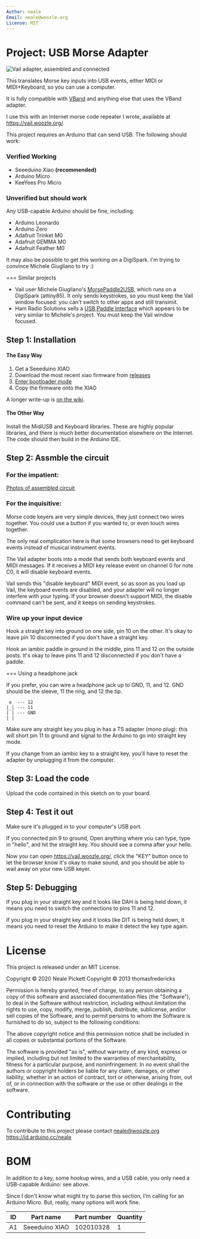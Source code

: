 ```yaml
---
Author: neale
Email: neale@woozle.org
License: MIT
---
```


# Project: USB Morse Adapter

![Vail adapter, assembled and connected](https://lh3.googleusercontent.com/pw/ACtC-3d9xbLxL23QeLm-3gy3-Yt0VHE3IlQ-qyMDqTfdF6Bo7fHkkokACdIs68pmXevu14VzrrCeKj1JmRUiekUNiZe9J9rYIh_pTagvCbKSzpY8Ynp1m6cF4G_jTvtiU5eRtoNCsmU5OLy2SR9kYcCDYSt-AA=s1471-no)

This translates Morse key inputs into USB events,
either MIDI or MIDI+Keyboard,
so you can use a computer.

It is fully compatible with [VBand](https://hamradio.solutions/vband/)
and anything else that uses the VBand adapter.

I use this with an Internet morse code repeater I wrote,
available at https://vail.woozle.org/.

This project requires an Arduino that can send USB.
The following should work:

### Verified Working

* Seeeduino Xiao **(recommended)**
* Arduino Micro
* KeeYees Pro Micro

### Unverified but should work

Any USB-capable Arduino should be fine, including:

* Arduino Leonardo
* Arduino Zero
* Adafruit Trinket M0
* Adafruit GEMMA M0
* Adafruit Feather M0

It may also be possible to get this working on a DigiSpark.
I'm trying to convince Michele Giugliano to try :)

=== Similar projects

* Vail user Michele Giugliano's [MorsePaddle2USB](https://github.com/mgiugliano/MorsePaddle2USB),
  which runs on a DigiSpark (attiny85). It only sends keystrokes, so you must keep the Vail
  window focused: you can't switch to other apps and still transimit.
* Ham Radio Solutions sells a [USB Paddle Interface](https://hamradio.solutions/vband/)
  which appears to be very similar to Michele's project. You must keep the Vail window focused.

## Step 1: Installation

#### The Easy Way

1. Get a Seeeduino XIAO
2. Download the most recent xiao firmware from
[releases](https://github.com/nealey/vail-adapter/releases)
3. [Enter bootloader mode](https://wiki.seeedstudio.com/Seeeduino-XIAO/#enter-bootloader-mode)
4. Copy the firmware onto the XIAO

A longer write-up is [on the wiki](https://github.com/nealey/vail-adapter/wiki/Flashing-firmware).

#### The Other Way

Install the MidiUSB and Keyboard libraries.
These are highly popular libraries,
and there is much better documentation elsewhere on the Internet.
The code should then build in the Arduino IDE.

## Step 2: Assmble the circuit

### For the impatient:

[Photos of assembled circuit](https://github.com/nealey/vail-adapter/wiki)

### For the inquisitive:

Morse code keyers are very simple devices, 
they just connect two wires together.
You could use a button if you wanted to,
or even touch wires together.

The only real complication here is that some browsers
need to get keyboard events instead of musical instrument events.

The Vail adapter boots into a mode that sends both keyboard events
and MIDI messages. 
If it receives a MIDI key release event
on channel 0
for note C0,
it will disable keyboard events.

Vail sends this "disable keyboard" MIDI event, so as soon as you
load up Vail, the keyboard events are disabled, and your adapter
will no longer interfere with your typing.
If your browser doesn't support MIDI, 
the disable command can't be sent,
and it keeps on sending keystrokes.

### Wire up your input device

Hook a straight key into ground on one side,
pin 10 on the other.
It's okay to leave pin 10 disconnected if you don't have a straight key.

Hook an iambic paddle in ground in the middle,
pins 11 and 12 on the outside posts.
It's okay to leave pins 11 and 12 disconnected if you don't have a paddle.

=== Using a headphone jack

If you prefer, you can wire a headphone jack up to GND, 11, and 12.
GND should be the sleeve, 11 the ring, and 12 the tip.

     o  --- 12
    |_| --- 11
    | | --- GND
    | |

Make sure any straight key you plug in has a TS adapter (mono plug):
this will short pin 11 to ground and signal to the Arduino to 
go into straight key mode.

If you change from an iambic key to a straight key,
you'll have to reset the adapter by unplugging it from the computer.


## Step 3: Load the code

Upload the code contained in this sketch on to your board.

## Step 4: Test it out

Make sure it's plugged in to your computer's USB port.

If you connected pin 9 to ground,
Open anything where you can type,
type in "hello", and hit the straight key.
You should see a comma after your hello.

Now you can open https://vail.woozle.org/,
click the "KEY" button once to let the browser know it's okay to make sound,
and you should be able to wail away on your new USB keyer.

## Step 5: Debugging

If you plug in your straight key and it looks like DAH is being held down,
it means you need to switch the connections to pins 11 and 12.

If you plug in your straight key and it looks like DIT is being held down,
it means you need to reset the Arduino to make it detect the key type again.


# License

This project is released under an MIT License.

Copyright © 2020 Neale Pickett
Copyright © 2013 thomasfredericks

Permission is hereby granted, free of charge, to any person obtaining a copy of
this software and associated documentation files (the "Software"), to deal in
the Software without restriction, including without limitation the rights to
use, copy, modify, merge, publish, distribute, sublicense, and/or sell copies of
the Software, and to permit persons to whom the Software is furnished to do so,
subject to the following conditions:

The above copyright notice and this permission notice shall be included in all
copies or substantial portions of the Software.

The software is provided "as is", without warranty of any kind, express or
implied, including but not limited to the warranties of merchantability, fitness
for a particular purpose, and noninfringement. In no event shall the authors or
copyright holders be liable for any claim, damages, or other liability, whether
in an action of contract, tort or otherwise, arising from, out of, or in
connection with the software or the use or other dealings in the software.


# Contributing
To contribute to this project please contact neale@woozle.org
https://id.arduino.cc/neale


# BOM

In addition to a key, some hookup wires, and a USB cable,
you only need a USB-capable Arduino: see above.

Since I don't know what might try to parse this section,
I'm calling for an Arduino Micro. But, really, many options
will work fine.

| ID | Part name      | Part number | Quantity |
| --- | ------- | ------ | ------ |
| A1 | Seeeduino XIAO | 102010328    | 1 |
